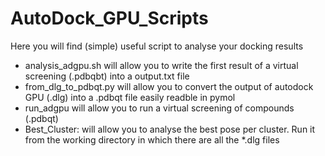 # AutoDock_GPU_Scripts
Here you will find (simple) useful script to analyse your docking results

- analysis_adgpu.sh will allow you to write the first result of a virtual screening (.pdbqbt) into a output.txt file
- from_dlg_to_pdbqt.py will allow you to convert the output of autodock GPU (.dlg) into a .pdbqt file easily readble in pymol
- run_adgpu will allow you to run a virtual screening of compounds (.pdbqt)
- Best_Cluster: will allow you to analyse the best pose per cluster. Run it from the working directory in which there are all the *.dlg files
